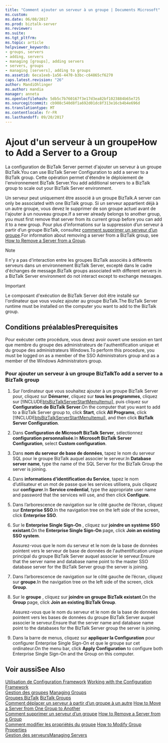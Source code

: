 ```yaml
---
title: "Comment ajouter un serveur à un groupe | Documents Microsoft"
ms.custom: 
ms.date: 06/08/2017
ms.prod: biztalk-server
ms.reviewer: 
ms.suite: 
ms.tgt_pltfrm: 
ms.topic: article
helpviewer_keywords:
- groups, servers
- adding, servers
- managing [groups], adding servers
- servers, groups
- managing [servers], adding to groups
ms.assetid: 6eca1eeb-1a56-4470-b3bc-c64865cf6270
caps.latest.revision: "26"
author: MandiOhlinger
ms.author: mandia
manager: anneta
ms.openlocfilehash: 5db5c7b760167f3e17d3ea82bf1023884b65e725
ms.sourcegitcommit: cb908c540d8f1a692d01dc8f313e16cb4b4e696d
ms.translationtype: MT
ms.contentlocale: fr-FR
ms.lasthandoff: 09/20/2017
---
```

# <a name="how-to-add-a-server-to-a-group"></a><span data-ttu-id="04146-102">Ajout d'un serveur à un groupe</span><span class="sxs-lookup"><span data-stu-id="04146-102">How to Add a Server to a Group</span></span>
<span data-ttu-id="04146-103">La configuration de BizTalk Server permet d'ajouter un serveur à un groupe BizTalk.</span><span class="sxs-lookup"><span data-stu-id="04146-103">You can use BizTalk Server Configuration to add a server to a BizTalk group.</span></span> <span data-ttu-id="04146-104">Cette opération permet d'étendre le déploiement de l'environnement BizTalk Server.</span><span class="sxs-lookup"><span data-stu-id="04146-104">You add additional servers to a BizTalk group to scale out your BizTalk Server environment.</span></span>  
  
 <span data-ttu-id="04146-105">Un serveur peut uniquement être associé à un groupe BizTalk.</span><span class="sxs-lookup"><span data-stu-id="04146-105">A server can only be associated with one BizTalk group.</span></span> <span data-ttu-id="04146-106">Si un serveur appartient déjà à un autre groupe, vous devez le supprimer de son groupe actuel avant de l'ajouter à un nouveau groupe.</span><span class="sxs-lookup"><span data-stu-id="04146-106">If a server already belongs to another group, you must first remove that server from its current group before you can add it to a new group.</span></span> <span data-ttu-id="04146-107">Pour plus d’informations sur la suppression d’un serveur à partir d’un groupe BizTalk, consultez [comment supprimer un serveur d’un groupe](../core/how-to-remove-a-server-from-a-group.md).</span><span class="sxs-lookup"><span data-stu-id="04146-107">For information about removing a server from a BizTalk group, see [How to Remove a Server from a Group](../core/how-to-remove-a-server-from-a-group.md).</span></span>  
  
> [!NOTE]
>  <span data-ttu-id="04146-108">Il n'y a pas d'interaction entre les groupes BizTalk associés à différents serveurs dans un environnement BizTalk Server, excepté dans le cadre d'échanges de message.</span><span class="sxs-lookup"><span data-stu-id="04146-108">BizTalk groups associated with different servers in a BizTalk Server environment do not interact except to exchange messages.</span></span>  
  
> [!IMPORTANT]
>  <span data-ttu-id="04146-109">Le composant d'exécution de BizTalk Server doit être installé sur l'ordinateur que vous voulez ajouter au groupe BizTalk.</span><span class="sxs-lookup"><span data-stu-id="04146-109">The BizTalk Server runtime must be installed on the computer you want to add to the BizTalk group.</span></span>  
  
## <a name="prerequisites"></a><span data-ttu-id="04146-110">Conditions préalables</span><span class="sxs-lookup"><span data-stu-id="04146-110">Prerequisites</span></span>  
 <span data-ttu-id="04146-111">Pour exécuter cette procédure, vous devez avoir ouvert une session en tant que membre du groupe des administrateurs de l'authentification unique et du groupe des administrateurs Windows.</span><span class="sxs-lookup"><span data-stu-id="04146-111">To perform this procedure, you must be logged on as a member of the SSO Administrators group and as a member of the Windows Administrators group.</span></span>  
  
### <a name="to-add-a-server-to-a-biztalk-group"></a><span data-ttu-id="04146-112">Pour ajouter un serveur à un groupe BizTalk</span><span class="sxs-lookup"><span data-stu-id="04146-112">To add a server to a BizTalk group</span></span>  
  
1.  <span data-ttu-id="04146-113">Sur l’ordinateur que vous souhaitez ajouter à un groupe BizTalk Server pour, cliquez sur **Démarrer**, cliquez sur **tous les programmes**, cliquez sur [!INCLUDE[btsBizTalkServerStartMenuItemui](../includes/btsbiztalkserverstartmenuitemui-md.md)], puis cliquez sur **Configuration de BizTalk Server**.</span><span class="sxs-lookup"><span data-stu-id="04146-113">On the computer that you want to add to a BizTalk Server group to, click **Start**, click **All Programs**, click [!INCLUDE[btsBizTalkServerStartMenuItemui](../includes/btsbiztalkserverstartmenuitemui-md.md)], and then click **BizTalk Server Configuration**.</span></span>  
  
2.  <span data-ttu-id="04146-114">Dans **Configuration de Microsoft BizTalk Server**, sélectionnez **configuration personnalisée**.</span><span class="sxs-lookup"><span data-stu-id="04146-114">In **Microsoft BizTalk Server Configuration**, select **Custom configuration**.</span></span>  
  
3.  <span data-ttu-id="04146-115">Dans **nom du serveur de base de données**, tapez le nom du serveur SQL pour le groupe BizTalk auquel associer le serveur.</span><span class="sxs-lookup"><span data-stu-id="04146-115">In **Database server name**, type the name of the SQL Server for the BizTalk Group the server is joining.</span></span>  
  
4.  <span data-ttu-id="04146-116">Dans **informations d’identification du Service**, tapez le nom d’utilisateur et un mot de passe que les services utilisera, puis cliquez sur **configurer**.</span><span class="sxs-lookup"><span data-stu-id="04146-116">In **Service credential**, type the appropriate user name and password that the services will use, and then click **Configure**.</span></span>  
  
5.  <span data-ttu-id="04146-117">Dans l’arborescence de navigation sur le côté gauche de l’écran, cliquez sur **Enterprise SSO**.</span><span class="sxs-lookup"><span data-stu-id="04146-117">In the navigation tree on the left side of the screen, click **Enterprise SSO**.</span></span>  
  
6.  <span data-ttu-id="04146-118">Sur le **Enterprise Single Sign-On** , cliquez sur **joindre un système SSO existant**.</span><span class="sxs-lookup"><span data-stu-id="04146-118">On the **Enterprise Single Sign-On** page, click **Join an existing SSO system**.</span></span>  
  
     <span data-ttu-id="04146-119">Assurez-vous que le nom du serveur et le nom de la base de données pointent vers le serveur de base de données de l'authentification unique principal du groupe BizTalk Server auquel associer le serveur.</span><span class="sxs-lookup"><span data-stu-id="04146-119">Ensure that the server name and database name point to the master SSO database server for the BizTalk Server group the server is joining.</span></span>  
  
7.  <span data-ttu-id="04146-120">Dans l’arborescence de navigation sur le côté gauche de l’écran, cliquez sur **groupe**.</span><span class="sxs-lookup"><span data-stu-id="04146-120">In the navigation tree on the left side of the screen, click **Group**.</span></span>  
  
8.  <span data-ttu-id="04146-121">Sur le **groupe** , cliquez sur **joindre un groupe BizTalk existant**.</span><span class="sxs-lookup"><span data-stu-id="04146-121">On the **Group** page, click **Join an existing BizTalk Group**.</span></span>  
  
     <span data-ttu-id="04146-122">Assurez-vous que le nom du serveur et le nom de la base de données pointent vers les bases de données du groupe BizTalk Server auquel associer le serveur.</span><span class="sxs-lookup"><span data-stu-id="04146-122">Ensure that the server name and database name point to the databases for the BizTalk Server group the server is joining.</span></span>  
  
9. <span data-ttu-id="04146-123">Dans la barre de menus, cliquez sur **appliquer la Configuration** pour configurer Enterprise Single Sign-On et que le groupe sur cet ordinateur.</span><span class="sxs-lookup"><span data-stu-id="04146-123">On the menu bar, click **Apply Configuration** to configure both Enterprise Single Sign-On and the Group on this computer.</span></span>  
  
## <a name="see-also"></a><span data-ttu-id="04146-124">Voir aussi</span><span class="sxs-lookup"><span data-stu-id="04146-124">See Also</span></span>  
 <span data-ttu-id="04146-125">[Utilisation de Configuration Framework](../install-and-config-guides/working-with-the-configuration-framework.md) </span><span class="sxs-lookup"><span data-stu-id="04146-125">[Working with the Configuration Framework](../install-and-config-guides/working-with-the-configuration-framework.md) </span></span>  
 <span data-ttu-id="04146-126">[Gestion des groupes](../core/managing-groups.md) </span><span class="sxs-lookup"><span data-stu-id="04146-126">[Managing Groups](../core/managing-groups.md) </span></span>  
 <span data-ttu-id="04146-127">[Groupes BizTalk](../core/biztalk-groups.md) </span><span class="sxs-lookup"><span data-stu-id="04146-127">[BizTalk Groups](../core/biztalk-groups.md) </span></span>  
 <span data-ttu-id="04146-128">[Comment déplacer un serveur à partir d’un groupe à un autre](../core/how-to-move-a-server-from-one-group-to-another.md) </span><span class="sxs-lookup"><span data-stu-id="04146-128">[How to Move a Server from One Group to Another](../core/how-to-move-a-server-from-one-group-to-another.md) </span></span>  
 <span data-ttu-id="04146-129">[Comment supprimer un serveur d’un groupe](../core/how-to-remove-a-server-from-a-group.md) </span><span class="sxs-lookup"><span data-stu-id="04146-129">[How to Remove a Server from a Group](../core/how-to-remove-a-server-from-a-group.md) </span></span>  
 <span data-ttu-id="04146-130">[Comment modifier les propriétés du groupe](../core/how-to-modify-group-properties.md) </span><span class="sxs-lookup"><span data-stu-id="04146-130">[How to Modify Group Properties](../core/how-to-modify-group-properties.md) </span></span>  
 [<span data-ttu-id="04146-131">Gestion des serveurs</span><span class="sxs-lookup"><span data-stu-id="04146-131">Managing Servers</span></span>](../core/managing-servers.md)